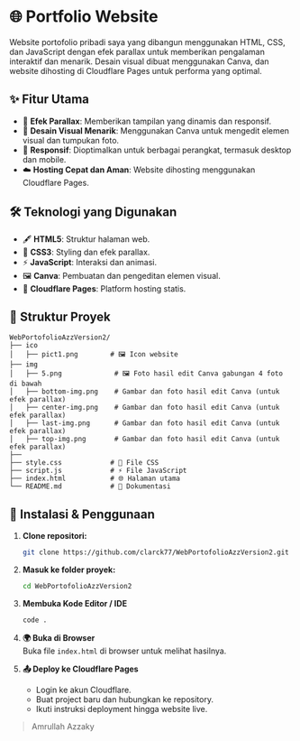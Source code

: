 # 🌐 Portfolio Website  

Website portofolio pribadi saya yang dibangun menggunakan HTML, CSS, dan JavaScript dengan efek parallax untuk memberikan pengalaman interaktif dan menarik. Desain visual dibuat menggunakan Canva, dan website dihosting di Cloudflare Pages untuk performa yang optimal.  

## ✨ Fitur Utama  
- 🌟 **Efek Parallax**: Memberikan tampilan yang dinamis dan responsif.  
- 🎨 **Desain Visual Menarik**: Menggunakan Canva untuk mengedit elemen visual dan tumpukan foto.  
- 📱 **Responsif**: Dioptimalkan untuk berbagai perangkat, termasuk desktop dan mobile.  
- ☁️ **Hosting Cepat dan Aman**: Website dihosting menggunakan Cloudflare Pages.  

## 🛠️ Teknologi yang Digunakan  
- 🖋️ **HTML5**: Struktur halaman web.  
- 🎨 **CSS3**: Styling dan efek parallax.  
- ⚡ **JavaScript**: Interaksi dan animasi.  
- 🖼️ **Canva**: Pembuatan dan pengeditan elemen visual.  
- 🚀 **Cloudflare Pages**: Platform hosting statis.  

## 📂 Struktur Proyek  
```
WebPortofolioAzzVersion2/
├── ico
│   ├── pict1.png        # 🖼️ Icon website  
├── img
│   ├── 5.png             # 🖼️ Foto hasil edit Canva gabungan 4 foto di bawah  
│   ├── bottom-img.png    # Gambar dan foto hasil edit Canva (untuk efek parallax)  
│   ├── center-img.png    # Gambar dan foto hasil edit Canva (untuk efek parallax)  
│   ├── last-img.png      # Gambar dan foto hasil edit Canva (untuk efek parallax)  
│   ├── top-img.png       # Gambar dan foto hasil edit Canva (untuk efek parallax)  
├──
├── style.css            # 🎨 File CSS  
├── script.js            # ⚡ File JavaScript  
├── index.html           # 🌐 Halaman utama  
└── README.md            # 📄 Dokumentasi  
```  

## 🚀 Instalasi & Penggunaan
1. **Clone repositori:**
   ```bash
   git clone https://github.com/clarck77/WebPortofolioAzzVersion2.git
   ```

2. **Masuk ke folder proyek:**
   ```bash
   cd WebPortofolioAzzVersion2
   ```

3. **Membuka Kode Editor / IDE**
   ```bash
   code . 
   ```

4. **🌍 Buka di Browser**  
   Buka file `index.html` di browser untuk melihat hasilnya.  

5. **📤 Deploy ke Cloudflare Pages**  
   - Login ke akun Cloudflare.  
   - Buat project baru dan hubungkan ke repository.  
   - Ikuti instruksi deployment hingga website live.  

> Amrullah Azzaky  
